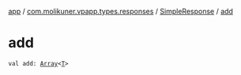 [app](../../index.md) / [com.molikuner.vpapp.types.responses](../index.md) / [SimpleResponse](index.md) / [add](./add.md)

# add

`val add: `[`Array`](https://kotlinlang.org/api/latest/jvm/stdlib/kotlin/-array/index.html)`<`[`T`](index.md#T)`>`